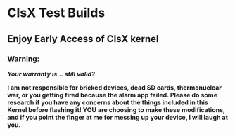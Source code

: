 # CIsX Test Builds
## Enjoy Early Access of CIsX kernel

### Warning:
***Your warranty is... still valid?***

**I am not responsible for bricked devices, dead SD cards,
thermonuclear war, or you getting fired because the alarm app failed. Please
do some research if you have any concerns about the things included in this Kernel
before flashing it! YOU are choosing to make these modifications, and if
you point the finger at me for messing up your device, I will laugh at you.**
